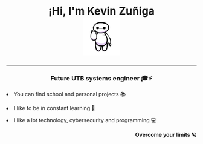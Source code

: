 <h1 align="center">¡Hi, I'm Kevin Zuñiga <a> <br> <img aling="left" width="100" height="100" src="https://github.com/anagvillanueva/anagvillanueva/blob/main/4Snj.gif?raw=true" /></a></h1>

---
<h3 align="center"> Future UTB systems engineer 🎓⚡​ </h3>
<p> <li> You can find school and personal projects 📚 <p>
<p> <li> I like to be in constant learning 🚀 <p>
<p> <li> I like a lot technology, cybersecurity and programming 💻 <p>

<div align="right">
<b>Overcome your limits 🪐</b>
</div>

